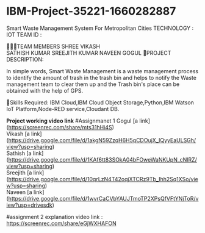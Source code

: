 # IBM-Project-35221-1660282887
Smart Waste Management System For Metropolitan Cities
TECHNOLOGY : IOT
TEAM ID :

👨‍👩‍👦TEAM MEMBERS 
SHREE VIKASH   
SATHISH KUMAR 
SREEJITH KUMAR 
NAVEEN 
GOGUL 
📜PROJECT DESCRIPTION:

In simple words, Smart Waste Management is a waste management process to identify the amount of trash in the trash bin and helps to notify the Waste management team to clear them up and the Trash bin's place can be obtained with the help of GPS.

🎯Skills Required:
IBM Cloud,IBM Cloud Object Storage,Python,IBM Watson IoT Platform,Node-RED service,Cloudant DB.

**Project working video link**
#Assignmanet 1
Gogul [a link]   (https://screenrec.com/share/mts31hHi4S)    
Vikash [a link]  (https://drive.google.com/file/d/1akgN59ZzqH6H5qCDOujX_IQyyEaULSGh/view?usp=sharing)   
Sathish [a link] (https://drive.google.com/file/d/1KAf6tt83SOkA04bFOweWaNKUpN_cNlRZ/view?usp=sharing)   
Sreejith [a link] (https://drive.google.com/file/d/10qrLzN4T42oqjXTCRz9Tb_Ihh2Sq1XSo/view?usp=sharing)   
Naveen [a link]  (https://drive.google.com/file/d/1wvrCaCVbYAUJTmoTP2XPsQfVFtYNjToR/view?usp=drivesdk)  
  
#assignment 2 
explanation video link : https://screenrec.com/share/eGjWXHAFON
